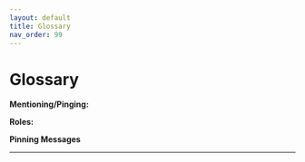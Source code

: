 ```yaml
---
layout: default
title: Glossary
nav_order: 99
---
```


# Glossary

**Mentioning/Pinging:**

**Roles:**

**Pinning Messages**

****